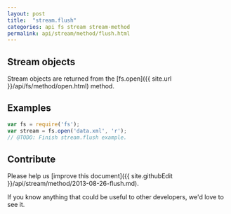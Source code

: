 ```yaml
---
layout: post
title:  "stream.flush"
categories: api fs stream stream-method
permalink: api/stream/method/flush.html
---
```


## Stream objects

Stream objects are returned from the [fs.open]({{ site.url }}/api/fs/method/open.html) method.

## Examples

```javascript
var fs = require('fs');
var stream = fs.open('data.xml', 'r');
// @TODO: Finish stream.flush example.
```

## Contribute

Please help us [improve this document]({{ site.githubEdit }}/api/stream/method/2013-08-26-flush.md).

If you know anything that could be useful to other developers, we'd love to see it.


